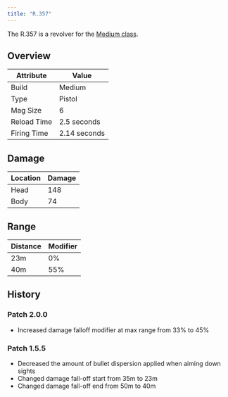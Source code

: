 ```yaml
---
title: "R.357"
---
```


The R.357 is a revolver for the [Medium class](/classes/medium/).

## Overview

| Attribute   | Value        |
| ----------- | ------------ |
| Build       | Medium       |
| Type        | Pistol       |
| Mag Size    | 6            |
| Reload Time | 2.5 seconds  |
| Firing Time | 2.14 seconds |

## Damage

| Location | Damage |
| -------- | ------ |
| Head     | 148    |
| Body     | 74     |

## Range

| Distance | Modifier |
| -------- | -------- |
| 23m      | 0%       |
| 40m      | 55%      |

## History

### Patch 2.0.0

- Increased damage falloff modifier at max range from 33% to 45%

### Patch 1.5.5

- Decreased the amount of bullet dispersion applied when aiming down sights
- Changed damage fall-off start from 35m to 23m
- Changed damage fall-off end from 50m to 40m
